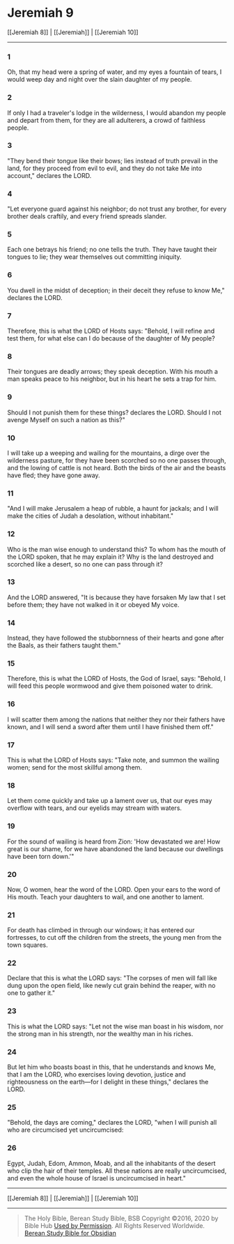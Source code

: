 # Jeremiah 9

[[Jeremiah 8]] | [[Jeremiah]] | [[Jeremiah 10]]

---

### 1
Oh, that my head were a spring of water, and my eyes a fountain of tears, I would weep day and night over the slain daughter of my people.

### 2
If only I had a traveler's lodge in the wilderness, I would abandon my people and depart from them, for they are all adulterers, a crowd of faithless people.

### 3
"They bend their tongue like their bows; lies instead of truth prevail in the land, for they proceed from evil to evil, and they do not take Me into account," declares the LORD.

### 4
"Let everyone guard against his neighbor; do not trust any brother, for every brother deals craftily, and every friend spreads slander.

### 5
Each one betrays his friend; no one tells the truth. They have taught their tongues to lie; they wear themselves out committing iniquity.

### 6
You dwell in the midst of deception; in their deceit they refuse to know Me," declares the LORD.

### 7
Therefore, this is what the LORD of Hosts says: "Behold, I will refine and test them, for what else can I do because of the daughter of My people?

### 8
Their tongues are deadly arrows; they speak deception. With his mouth a man speaks peace to his neighbor, but in his heart he sets a trap for him.

### 9
Should I not punish them for these things? declares the LORD. Should I not avenge Myself on such a nation as this?"

### 10
I will take up a weeping and wailing for the mountains, a dirge over the wilderness pasture, for they have been scorched so no one passes through, and the lowing of cattle is not heard. Both the birds of the air and the beasts have fled; they have gone away.

### 11
"And I will make Jerusalem a heap of rubble, a haunt for jackals; and I will make the cities of Judah a desolation, without inhabitant."

### 12
Who is the man wise enough to understand this? To whom has the mouth of the LORD spoken, that he may explain it? Why is the land destroyed and scorched like a desert, so no one can pass through it?

### 13
And the LORD answered, "It is because they have forsaken My law that I set before them; they have not walked in it or obeyed My voice.

### 14
Instead, they have followed the stubbornness of their hearts and gone after the Baals, as their fathers taught them."

### 15
Therefore, this is what the LORD of Hosts, the God of Israel, says: "Behold, I will feed this people wormwood and give them poisoned water to drink.

### 16
I will scatter them among the nations that neither they nor their fathers have known, and I will send a sword after them until I have finished them off."

### 17
This is what the LORD of Hosts says: "Take note, and summon the wailing women; send for the most skillful among them.

### 18
Let them come quickly and take up a lament over us, that our eyes may overflow with tears, and our eyelids may stream with waters.

### 19
For the sound of wailing is heard from Zion: 'How devastated we are! How great is our shame, for we have abandoned the land because our dwellings have been torn down.'"

### 20
Now, O women, hear the word of the LORD. Open your ears to the word of His mouth. Teach your daughters to wail, and one another to lament.

### 21
For death has climbed in through our windows; it has entered our fortresses, to cut off the children from the streets, the young men from the town squares.

### 22
Declare that this is what the LORD says: "The corpses of men will fall like dung upon the open field, like newly cut grain behind the reaper, with no one to gather it."

### 23
This is what the LORD says: "Let not the wise man boast in his wisdom, nor the strong man in his strength, nor the wealthy man in his riches.

### 24
But let him who boasts boast in this, that he understands and knows Me, that I am the LORD, who exercises loving devotion, justice and righteousness on the earth—for I delight in these things," declares the LORD.

### 25
"Behold, the days are coming," declares the LORD, "when I will punish all who are circumcised yet uncircumcised:

### 26
Egypt, Judah, Edom, Ammon, Moab, and all the inhabitants of the desert who clip the hair of their temples. All these nations are really uncircumcised, and even the whole house of Israel is uncircumcised in heart."

---

[[Jeremiah 8]] | [[Jeremiah]] | [[Jeremiah 10]]

---

> The Holy Bible, Berean Study Bible, BSB
> Copyright &copy;2016, 2020 by Bible Hub
> [Used by Permission](https://berean.bible/terms.htm). All Rights Reserved Worldwide.
> [Berean Study Bible for Obsidian](https://github.com/gapmiss/berean-study-bible-for-obsidian)


